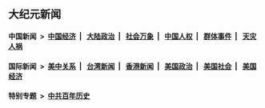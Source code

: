 ## 大纪元新闻

#### 中国新闻 &nbsp;>&nbsp; [中国经济](indexes/ncid283/README.md?08210045) &nbsp;| &nbsp; [大陆政治](indexes/ncid277/README.md?08210045) &nbsp;| &nbsp; [社会万象](indexes/ncid282/README.md?08210045) &nbsp;| &nbsp; [中国人权](indexes/ncid278/README.md?08210045) &nbsp;| &nbsp; [群体事件](indexes/ncid279/README.md?08210045) &nbsp;| &nbsp; [天灾人祸](indexes/ncid280/README.md?08210045)

#### 国际新闻 &nbsp;>&nbsp; [美中关系](indexes/nf1412576/README.md?08210045) &nbsp;| &nbsp; [台湾新闻](indexes/ncid1349361/README.md?08210045) &nbsp;| &nbsp; [香港新闻](indexes/ncid1349362/README.md?08210045) &nbsp;| &nbsp; [美国政治](indexes/ncid1078159/README.md?08210045) &nbsp;| &nbsp; [美国社会](indexes/ncid1078160/README.md?08210045) &nbsp;| &nbsp; [美国经济](indexes/ncid1078158/README.md?08210045)

#### 特别专题 &nbsp;>&nbsp; [中共百年历史](https://github.com/easy2view/epoch-special/blob/master/README.md?08210045)  
